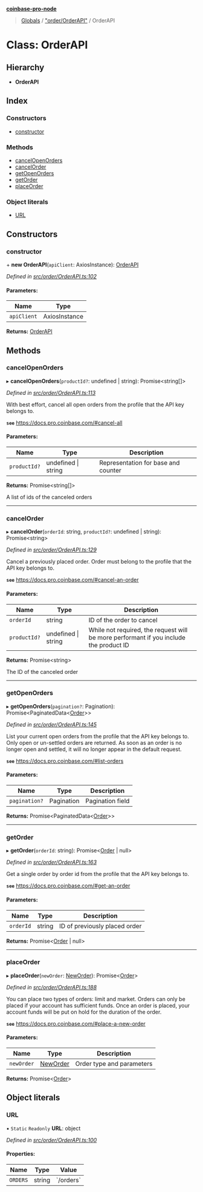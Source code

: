 **[coinbase-pro-node](../README.md)**

> [Globals](../globals.md) / ["order/OrderAPI"](../modules/_order_orderapi_.md) / OrderAPI

# Class: OrderAPI

## Hierarchy

- **OrderAPI**

## Index

### Constructors

- [constructor](_order_orderapi_.orderapi.md#constructor)

### Methods

- [cancelOpenOrders](_order_orderapi_.orderapi.md#cancelopenorders)
- [cancelOrder](_order_orderapi_.orderapi.md#cancelorder)
- [getOpenOrders](_order_orderapi_.orderapi.md#getopenorders)
- [getOrder](_order_orderapi_.orderapi.md#getorder)
- [placeOrder](_order_orderapi_.orderapi.md#placeorder)

### Object literals

- [URL](_order_orderapi_.orderapi.md#url)

## Constructors

### constructor

\+ **new OrderAPI**(`apiClient`: AxiosInstance): [OrderAPI](_order_orderapi_.orderapi.md)

_Defined in [src/order/OrderAPI.ts:102](https://github.com/bennycode/coinbase-pro-node/blob/e431220/src/order/OrderAPI.ts#L102)_

#### Parameters:

| Name        | Type          |
| ----------- | ------------- |
| `apiClient` | AxiosInstance |

**Returns:** [OrderAPI](_order_orderapi_.orderapi.md)

## Methods

### cancelOpenOrders

▸ **cancelOpenOrders**(`productId?`: undefined \| string): Promise<string[]\>

_Defined in [src/order/OrderAPI.ts:113](https://github.com/bennycode/coinbase-pro-node/blob/e431220/src/order/OrderAPI.ts#L113)_

With best effort, cancel all open orders from the profile that the API key belongs to.

**`see`** https://docs.pro.coinbase.com/#cancel-all

#### Parameters:

| Name         | Type                | Description                         |
| ------------ | ------------------- | ----------------------------------- |
| `productId?` | undefined \| string | Representation for base and counter |

**Returns:** Promise<string[]\>

A list of ids of the canceled orders

---

### cancelOrder

▸ **cancelOrder**(`orderId`: string, `productId?`: undefined \| string): Promise<string\>

_Defined in [src/order/OrderAPI.ts:129](https://github.com/bennycode/coinbase-pro-node/blob/e431220/src/order/OrderAPI.ts#L129)_

Cancel a previously placed order. Order must belong to the profile that the API key belongs to.

**`see`** https://docs.pro.coinbase.com/#cancel-an-order

#### Parameters:

| Name | Type | Description |
| --- | --- | --- |
| `orderId` | string | ID of the order to cancel |
| `productId?` | undefined \| string | While not required, the request will be more performant if you include the product ID |

**Returns:** Promise<string\>

The ID of the canceled order

---

### getOpenOrders

▸ **getOpenOrders**(`pagination?`: Pagination): Promise<PaginatedData<[Order](../modules/_order_orderapi_.md#order)\>\>

_Defined in [src/order/OrderAPI.ts:145](https://github.com/bennycode/coinbase-pro-node/blob/e431220/src/order/OrderAPI.ts#L145)_

List your current open orders from the profile that the API key belongs to. Only open or un-settled orders are returned. As soon as an order is no longer open and settled, it will no longer appear in the default request.

**`see`** https://docs.pro.coinbase.com/#list-orders

#### Parameters:

| Name          | Type       | Description      |
| ------------- | ---------- | ---------------- |
| `pagination?` | Pagination | Pagination field |

**Returns:** Promise<PaginatedData<[Order](../modules/_order_orderapi_.md#order)\>\>

---

### getOrder

▸ **getOrder**(`orderId`: string): Promise<[Order](../modules/_order_orderapi_.md#order) \| null\>

_Defined in [src/order/OrderAPI.ts:163](https://github.com/bennycode/coinbase-pro-node/blob/e431220/src/order/OrderAPI.ts#L163)_

Get a single order by order id from the profile that the API key belongs to.

**`see`** https://docs.pro.coinbase.com/#get-an-order

#### Parameters:

| Name      | Type   | Description                   |
| --------- | ------ | ----------------------------- |
| `orderId` | string | ID of previously placed order |

**Returns:** Promise<[Order](../modules/_order_orderapi_.md#order) \| null\>

---

### placeOrder

▸ **placeOrder**(`newOrder`: [NewOrder](../modules/_order_orderapi_.md#neworder)): Promise<[Order](../modules/_order_orderapi_.md#order)\>

_Defined in [src/order/OrderAPI.ts:188](https://github.com/bennycode/coinbase-pro-node/blob/e431220/src/order/OrderAPI.ts#L188)_

You can place two types of orders: limit and market. Orders can only be placed if your account has sufficient funds. Once an order is placed, your account funds will be put on hold for the duration of the order.

**`see`** https://docs.pro.coinbase.com/#place-a-new-order

#### Parameters:

| Name       | Type                                                | Description               |
| ---------- | --------------------------------------------------- | ------------------------- |
| `newOrder` | [NewOrder](../modules/_order_orderapi_.md#neworder) | Order type and parameters |

**Returns:** Promise<[Order](../modules/_order_orderapi_.md#order)\>

## Object literals

### URL

▪ `Static` `Readonly` **URL**: object

_Defined in [src/order/OrderAPI.ts:100](https://github.com/bennycode/coinbase-pro-node/blob/e431220/src/order/OrderAPI.ts#L100)_

#### Properties:

| Name     | Type   | Value       |
| -------- | ------ | ----------- |
| `ORDERS` | string | \`/orders\` |
